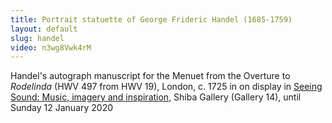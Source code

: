 ```yaml
---
title: Portrait statuette of George Frideric Handel (1685-1759)
layout: default
slug: handel
video: n3wg8Vwk4rM
---
```

Handel's autograph manuscript for the Menuet from the Overture to *Rodelinda* (HWV 497 from HWV 19), London, c. 1725 in on display in <a href="https://www.fitzmuseum.cam.ac.uk/calendar/whatson/seeing-sound-music-imagery-and-inspiration">Seeing Sound: Music, imagery and inspiration</a>,  Shiba Gallery (Gallery 14), until Sunday 12 January 2020